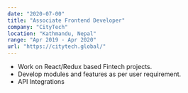 ```yaml
---
date: "2020-07-00"
title: "Associate Frontend Developer"
company: "CityTech"
location: "Kathmandu, Nepal"
range: "Apr 2019 - Apr 2020"
url: "https://citytech.global/"
---
```


- Work on React/Redux based Fintech projects.
- Develop modules and features as per user requirement.
- API Integrations

